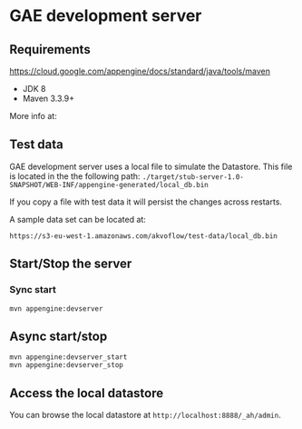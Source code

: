 
# GAE development server

## Requirements

https://cloud.google.com/appengine/docs/standard/java/tools/maven

* JDK 8
* Maven 3.3.9+

More info at:

## Test data

GAE development server uses a local file to simulate the Datastore.
This file is located in the the following path:
`./target/stub-server-1.0-SNAPSHOT/WEB-INF/appengine-generated/local_db.bin`

If you copy a file with test data it will persist the changes across restarts.

A sample data set can be located at:

    https://s3-eu-west-1.amazonaws.com/akvoflow/test-data/local_db.bin


## Start/Stop the server

### Sync start

    mvn appengine:devserver

## Async start/stop

    mvn appengine:devserver_start
    mvn appengine:devserver_stop

## Access the local datastore

You can browse the local datastore at `http://localhost:8888/_ah/admin`.
